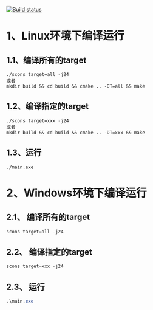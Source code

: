 [![Build status](https://ci.appveyor.com/api/projects/status/ovq8naak6atbjgv6/branch/main?svg=true)](https://ci.appveyor.com/project/chenzhen1988/leetcodedev/branch/main)
# 1、Linux环境下编译运行

## 1.1、编译所有的target
```shell
./scons target=all -j24
或者
mkdir build && cd build && cmake .. -DT=all && make 
```

## 1.2、编译指定的target
```shell
./scons target=xxx -j24
或者
mkdir build && cd build && cmake .. -DT=xxx && make
```

## 1.3、运行
```shell
./main.exe
```

# 2、Windows环境下编译运行

## 2.1、 编译所有的target
```powershell
scons target=all -j24
```
## 2.2、 编译指定的target
```powershell
scons target=xxx -j24
```
## 2.3、 运行
```powershell
.\main.exe
```
